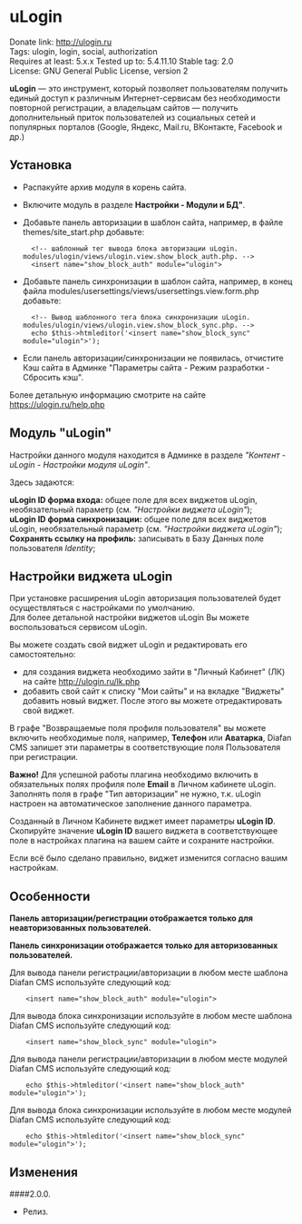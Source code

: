 # uLogin

Donate link: http://ulogin.ru  
Tags: ulogin, login, social, authorization  
Requires at least: 5.x.x
Tested up to: 5.4.11.10
Stable tag: 2.0  
License: GNU General Public License, version 2

**uLogin** — это инструмент, который позволяет пользователям получить единый доступ к различным Интернет-сервисам без необходимости повторной регистрации,
а владельцам сайтов — получить дополнительный приток пользователей из социальных сетей и популярных порталов (Google, Яндекс, Mail.ru, ВКонтакте, Facebook и др.)

## Установка
- Распакуйте архив модуля в корень сайта.
- Включите модуль в разделе **Настройки - Модули и БД"**.
- Добавьте панель авторизации в шаблон сайта, например, в файле themes/site_start.php добавьте:

		<!-- шаблонный тег вывода блока авторизации uLogin. modules/ulogin/views/ulogin.view.show_block_auth.php. -->
		<insert name="show_block_auth" module="ulogin">

- Добавьте панель синхронизации в шаблон сайта, например, в конец файла modules/usersettings/views/usersettings.view.form.php добавьте:

		<!-- Вывод шаблонного тега блока синхронизации uLogin. modules/ulogin/views/ulogin.view.show_block_sync.php. -->
		echo $this->htmleditor('<insert name="show_block_sync" module="ulogin">');

- Если панель авторизации/синхронизации не появилась, отчистите Кэш сайта в Админке "Параметры сайта - Режим разработки - Сбросить кэш".

Более детальную информацию смотрите на сайте https://ulogin.ru/help.php

## Модуль "uLogin"

Настройки данного модуля находится в Админке в разделе *"Контент - uLogin - Настройки модуля uLogin"*.

Здесь задаются: 
 
**uLogin ID форма входа:** общее поле для всех виджетов uLogin, необязательный параметр (см. *"Настройки виджета uLogin"*);  
**uLogin ID форма синхронизации:** общее поле для всех виджетов uLogin, необязательный параметр (см. *"Настройки виджета uLogin"*);
**Сохранять ссылку на профиль:** записывать в Базу Данных поле пользователя *Identity*;

## Настройки виджета uLogin

При установке расширения uLogin авторизация пользователей будет осуществляться с настройками по умолчанию.  
Для более детальной настройки виджетов uLogin Вы можете воспользоваться сервисом uLogin.  

Вы можете создать свой виджет uLogin и редактировать его самостоятельно:

- для создания виджета необходимо зайти в "Личный Кабинет" (ЛК) на сайте http://ulogin.ru/lk.php
- добавить свой сайт к списку "Мои сайты" и на вкладке "Виджеты" добавить новый виджет. После этого вы можете отредактировать свой виджет.

В графе "Возвращаемые поля профиля пользователя" вы можете включить необходимые поля, например, **Телефон** или **Аватарка**, Diafan CMS запишет эти параметры
в соответствующие поля Пользователя при регистрации.

**Важно!** Для успешной работы плагина необходимо включить в обязательных полях профиля поле **Еmail** в Личном кабинете uLogin.  
Заполнять поля в графе "Тип авторизации" не нужно, т.к. uLogin настроен на автоматическое заполнение данного параметра.

Созданный в Личном Кабинете виджет имеет параметры **uLogin ID**.  
Скопируйте значение **uLogin ID** вашего виджета в соответствующее поле в настройках плагина на вашем сайте и сохраните настройки.   

Если всё было сделано правильно, виджет изменится согласно вашим настройкам.

## Особенности

**Панель авторизации/регистрации отображается только для неавторизованных пользователей.**

**Панель синхронизации отображается только для авторизованных пользователей.**

Для вывода панели регистрации/авторизации в любом месте шаблона Diafan CMS используйте следующий код:

		<insert name="show_block_auth" module="ulogin">

Для вывода блока синхронизации используйте в любом месте шаблона Diafan CMS используйте следующий код:

		<insert name="show_block_sync" module="ulogin">

Для вывода панели регистрации/авторизации в любом месте модулей Diafan CMS используйте следующий код:

		echo $this->htmleditor('<insert name="show_block_auth" module="ulogin">');

Для вывода блока синхронизации используйте в любом месте модулей Diafan CMS используйте следующий код:

		echo $this->htmleditor('<insert name="show_block_sync" module="ulogin">');

## Изменения

####2.0.0.
* Релиз.
